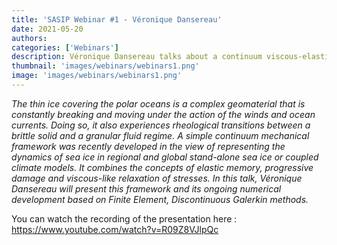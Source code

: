 ```yaml
---
title: 'SASIP Webinar #1 - Véronique Dansereau'
date: 2021-05-20
authors:
categories: ['Webinars']
description: Véronique Dansereau talks about a continuum viscous-elastic-brittle, FEM/DG model for the fracture and drift of sea ice
thumbnail: 'images/webinars/webinars1.png'
image: 'images/webinars/webinars1.png'
---
```


*The thin ice covering the polar oceans is a complex geomaterial that is constantly breaking and moving under the action of the winds and ocean currents. Doing so, it also experiences rheological transitions between a brittle solid and a granular fluid regime. A simple continuum mechanical framework was recently developed in the view of representing the dynamics of sea ice in regional and global stand-alone sea ice or coupled climate models. It combines the concepts of elastic memory, progressive damage and viscous-like relaxation of stresses. In this talk, Véronique Dansereau will present this framework and its ongoing numerical development based on Finite Element, Discontinuous Galerkin methods.*

You can watch the recording of the presentation here : https://www.youtube.com/watch?v=R09Z8VJlpQc

